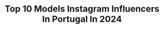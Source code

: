 ---
title: Top 10 Models Instagram Influencers In Portugal In 2024
description: >-
  Find top models Instagram influencers in Portugal in 2024. Most popular hashtags: #prozisportugal #prozis #exceedyourself.
platform: Instagram
hits: 71
text_top: See the top-rated Instagram profiles on inBeat.
text_bottom: Our platform holds 71 Instagram influencers like this in Portugal for you to pitch.
profiles:
  - username: "gwenpique"
    fullname: >-
      Gwen Piqué
    bio: >-
      @platformagencyamsterdam @models1
    location: "Portugal"
    followers: 5487
    engagement: 526
    commentsToLikes: 0.035949
    id: ckw9lqbf1jwgm0j238o6pauei
    verified: false
    hashtags: ""
  - username: "nuno_gemeos_moreira"
    fullname: >-
      Nuno Moreira
    bio: >-
      CEO - Escola de dança Gémeos Moreira Choreographer at TV show Dancing with the stars Model Twitter: twinfitness1
    location: "Portugal"
    followers: 134226
    engagement: 705
    commentsToLikes: 0.028998
    id: ckaozbg76l4od0i782zr49zhr
    verified: false
    hashtags: "#andrewchristianmodel, #blacknwhite, #body, #paris"
  - username: "jani_gabriel"
    fullname: >-
      Jani
    bio: >-
      🧿 hello.janigabriel@gmail.com Model & TV Host /Apresentadora TV 🎤 Psychology 🧠 Clinical Neuropsychology student 🤓 Management @glam.celebrity
    location: "Portugal"
    followers: 77943
    engagement: 345
    commentsToLikes: 0.010749
    id: ck5q5msaitkpm0i11zh2ki7ye
    verified: true
    hashtags: "#bali, #indonesia, #uluwatu, #makeup"
  - username: "sandra_ramos_fernandes"
    fullname: >-
      Sandra Fer
    bio: >-
      Face Models My booker: pedro@facemodels.pt CC
    location: "Portugal"
    followers: 10220
    engagement: 972
    commentsToLikes: 0.025373
    id: ck5zx3flt79sj0i14yz5yp1i3
    verified: false
    hashtags: "#wlyg, #prozisportugal, #prozis, #excedeyourself"
  - username: "filipaofficial"
    fullname: >-
      A Patroa 🤍
    bio: >-
      People will stare so make it worth while ✨ TVD / 23y.o / Model 🎬 Connect w/ me 👇🏼
    location: "Portugal"
    followers: 24429
    engagement: 237
    commentsToLikes: 0.035640
    id: ckap1tvcfw4fj0i78zaoj3lmd
    verified: false
    hashtags: "#prozis, #ad, #sheingals, #exceedyourself"
  - username: "cassandra.chiu"
    fullname: >-
      Cass🎀
    bio: >-
      portuguese chinese🇵🇹🇨🇳 yes I speak cantonese🫶🏻 freelance creator dancer mc model🌈/* @cassandras.portfolio @jorgeisthebest🧸🗝 dm/email for collab/work🖤
    location: "Portugal"
    followers: 73308
    engagement: 206
    commentsToLikes: 0.000720
    id: clswn1nuxyp7k0k0843vczlii
    verified: false
    hashtags: "#explore, #instareels, #thebigapplegalaxy, #thebigapple"
  - username: "valtinhodelcampo"
    fullname: >-
      Valter Silva
    bio: >-
      Retired Superhero 🦸🏼‍♂️ Engineer, Entrepreneur and Model 🇵🇹🇬🇧🇦🇷
    location: "Portugal"
    followers: 140219
    engagement: 202
    commentsToLikes: 0.005470
    id: ck0w683gp7bn10i19a0rux850
    verified: false
    hashtags: "#larvotto, #larvottobeach, #citywanderer, #lisbonlove"
  - username: "bernardogirao"
    fullname: >-
      Bernardo Girão
    bio: >-
      portuguese model shop my clothes at @bernardogirao_closet
    location: "Portugal"
    followers: 101530
    engagement: 172
    commentsToLikes: 0.264495
    id: ck6tljkgp63q50j71dp7cyo60
    verified: true
    hashtags: "#fashionnovapartner, #siksilkdecembercollection, #followthemovement"
  - username: "jonathansampaio"
    fullname: >-
      Jonathan Sampaio
    bio: >-
      •🇵🇹 represented by @weare_models and @nextmodels 🇺🇸•Twin with @kevinsampaiotwin •currently living in New York City
    location: "Portugal"
    followers: 112031
    engagement: 168
    commentsToLikes: 0.025504
    id: ck5btkc5pg4d30i11y71l0q03
    verified: true
    hashtags: "#summertime, #portrait, #jonathansampaio, #sampaiotwins"
  - username: "luisborgesoficial"
    fullname: >-
      Luis Borges
    bio: >-
      Founder and Creative Director @callmegorgeousstore Model @centralmodels TV | Digital | Brands | Press @lagence_lisboa
    location: "Portugal"
    followers: 240780
    engagement: 85
    commentsToLikes: 0.000185
    id: ck55kbabjywzc0i11z4my183i
    verified: true
    hashtags: "#risedeltaqwithstarck, #pub, #risedeltaq, #perfectlyinreverse"
---